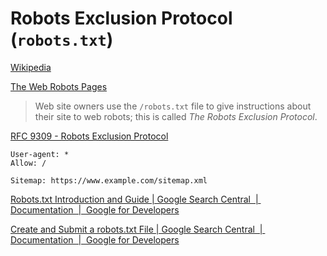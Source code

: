 # Robots Exclusion Protocol (`robots.txt`)
[Wikipedia](https://en.wikipedia.org/wiki/Robots.txt)

[The Web Robots Pages](https://www.robotstxt.org/)
> Web site owners use the `/robots.txt` file to give instructions about their site to web robots; this is called *The Robots Exclusion Protocol*.

[RFC 9309 - Robots Exclusion Protocol](https://datatracker.ietf.org/doc/html/rfc9309)

```robots
User-agent: *
Allow: /

Sitemap: https://www.example.com/sitemap.xml
```

[Robots.txt Introduction and Guide | Google Search Central  |  Documentation  |  Google for Developers](https://developers.google.com/search/docs/crawling-indexing/robots/intro)

[Create and Submit a robots.txt File | Google Search Central  |  Documentation  |  Google for Developers](https://developers.google.com/search/docs/crawling-indexing/robots/create-robots-txt)
